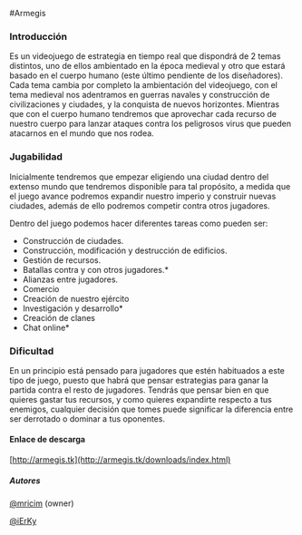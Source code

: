 #Armegis

### Introducción
Es un  videojuego de estrategia en tiempo real  que dispondrá de 2 temas distintos, uno de ellos ambientado en la época medieval y otro que estará basado en el cuerpo humano (este último pendiente de los diseñadores). Cada tema cambia por completo la ambientación del videojuego, con el tema medieval nos adentramos en guerras navales y construcción de civilizaciones y ciudades, y la conquista de nuevos horizontes. Mientras que con el cuerpo humano tendremos que aprovechar cada recurso de nuestro cuerpo para lanzar ataques contra los peligrosos virus que pueden atacarnos en el mundo que nos rodea.

### Jugabilidad
Inicialmente tendremos que empezar eligiendo una ciudad dentro del extenso mundo que tendremos disponible para tal propósito, a medida que el juego avance podremos expandir nuestro imperio y construir nuevas ciudades, además de ello podremos competir contra otros jugadores.

 Dentro del juego podemos hacer diferentes tareas como pueden ser:
- Construcción de ciudades.
- Construcción, modificación y destrucción de edificios.
- Gestión de recursos.
- Batallas contra y con otros jugadores.*
- Alianzas entre jugadores.
- Comercio
- Creación de nuestro ejército
- Investigación y desarrollo*
- Creación de clanes
- Chat online*

### Dificultad
En un principio está pensado para jugadores que estén habituados a este tipo de juego, puesto que habrá que pensar estrategias para ganar la partida contra el resto de jugadores.
Tendrás que pensar bien en que quieres gastar tus recursos, y como quieres expandirte respecto a tus enemigos, cualquier decisión que tomes puede significar la diferencia entre ser derrotado o dominar a tus oponentes.


#### Enlace de descarga
[http://armegis.tk](http://armegis.tk/downloads/index.html)

##### Autores
[@mricim](https://github.com/mricim) (owner)

[@iErKy](https://github.com/iErKy)